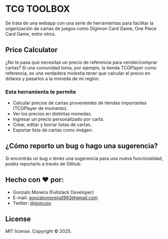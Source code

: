 # TCG TOOLBOX

Se trata de una webapp con una serie de herramientas para facilitar la organización de cartas de juegos como Digimon Card Game, One Piece Card Game, entre otros.


## Price Calculator

¿No te pasa que necesitas un precio de referencia para vender/comprar cartas? Si una comunidad toma, por ejemplo, la tienda TCGPlayer como referencia, es una verdadera molestia tener que calcular el precio en dólares y pasarlos a la moneda de mi región.

### Esta herramienta te permite
- Calcular precios de cartas provenientes de tiendas importantes (TCGPlayer de momento).
- Ver los precios en distintas monedas.
- Ingresar un precio personalizado por carta.
- Crear, editar y borrar listas de cartas.
- Exportar lista de cartas como imágen.

## ¿Cómo reporto un bug o hago una sugerencia?
Si encontrás un bug o tenés una sugerencia para una nueva funcionalidad, podés reportarlo a través de Github.

## Hecho con ❤️ por:

- Gonzalo Moreira (Fullstack Developer)
- E-mail: [gonzalomoreira1993@gmail.com](mailto:gonzalomoreira1993@gmail.com)
- Twitter: [@goncxjo](https://twitter.com/goncxjo)

## License

MIT license. Copyright © 2025.
